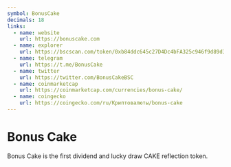 ```yaml
---
symbol: BonusCake
decimals: 18
links:
  - name: website
    url: https://bonuscake.com
  - name: explorer
    url: https://bscscan.com/token/0xb84ddc645c27D4Dc4bFA325c946f9d89d3AfCc7a
  - name: telegram
    url: https://t.me/BonusCake
  - name: twitter
    url: https://twitter.com/BonusCakeBSC
  - name: coinmarketcap
    url: https://coinmarketcap.com/currencies/bonus-cake/
  - name: coingecko
    url: https://coingecko.com/ru/Криптовалюты/bonus-cake
---
```


# Bonus Cake

Bonus Cake is the first dividend and lucky draw CAKE reflection token.
